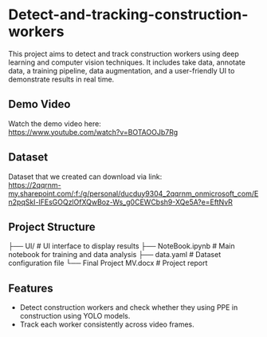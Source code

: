 # Detect-and-tracking-construction-workers

This project aims to detect and track construction workers using deep learning and computer vision techniques. It includes take data, annotate data, a training pipeline, data augmentation, and a user-friendly UI to demonstrate results in real time.

## Demo Video
Watch the demo video here:  
https://www.youtube.com/watch?v=BOTAOOJb7Rg

## Dataset
Dataset that we created can download via link:  
https://2qqrnm-my.sharepoint.com/:f:/g/personal/ducduy9304_2qqrnm_onmicrosoft_com/En2pqSkI-lFEsGOQzlOfXQwBoz-Ws_g0CEWCbsh9-XQe5A?e=EftNvR

## Project Structure
├── UI/ # UI interface to display results
├── NoteBook.ipynb # Main notebook for training and data analysis
├── data.yaml # Dataset configuration file
└── Final Project MV.docx # Project report 

## Features
- Detect construction workers and check whether they using PPE in construction using YOLO models.
- Track each worker consistently across video frames.
